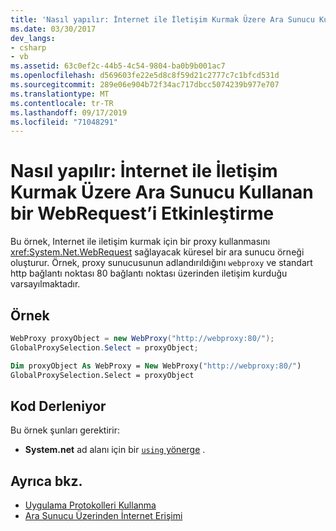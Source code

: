 ```yaml
---
title: 'Nasıl yapılır: İnternet ile İletişim Kurmak Üzere Ara Sunucu Kullanan bir WebRequest’i Etkinleştirme'
ms.date: 03/30/2017
dev_langs:
- csharp
- vb
ms.assetid: 63c0ef2c-44b5-4c54-9804-ba0b9b001ac7
ms.openlocfilehash: d569603fe22e5d8c8f59d21c2777c7c1bfcd531d
ms.sourcegitcommit: 289e06e904b72f34ac717dbcc5074239b977e707
ms.translationtype: MT
ms.contentlocale: tr-TR
ms.lasthandoff: 09/17/2019
ms.locfileid: "71048291"
---
```

# <a name="how-to-enable-a-webrequest-to-use-a-proxy-to-communicate-with-the-internet"></a>Nasıl yapılır: İnternet ile İletişim Kurmak Üzere Ara Sunucu Kullanan bir WebRequest’i Etkinleştirme
Bu örnek, Internet ile iletişim kurmak için bir proxy kullanmasını <xref:System.Net.WebRequest> sağlayacak küresel bir ara sunucu örneği oluşturur. Örnek, proxy sunucusunun adlandırıldığını `webproxy` ve standart http bağlantı noktası 80 bağlantı noktası üzerinden iletişim kurduğu varsayılmaktadır.  
  
## <a name="example"></a>Örnek  
  
```csharp  
WebProxy proxyObject = new WebProxy("http://webproxy:80/");  
GlobalProxySelection.Select = proxyObject;  
```  
  
```vb  
Dim proxyObject As WebProxy = New WebProxy("http://webproxy:80/")  
GlobalProxySelection.Select = proxyObject  
```  
  
## <a name="compiling-the-code"></a>Kod Derleniyor  
 Bu örnek şunları gerektirir:  
  
- **System.net** ad alanı için bir [ `using` yönerge](../../csharp/language-reference/keywords/using-directive.md) .  
  
## <a name="see-also"></a>Ayrıca bkz.

- [Uygulama Protokolleri Kullanma](using-application-protocols.md)
- [Ara Sunucu Üzerinden İnternet Erişimi](accessing-the-internet-through-a-proxy.md)
